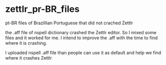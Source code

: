 # zettlr_pr-BR_files
pt-BR files of Brazillian Portuguese that did not crached Zettlr



the .aff file of nspell dictionary crashed the Zettlr editor. So I mixed some files and it worked for me.
I intend to improve the .aff with the time to find where it is crashing.

I uploaded nspell .aff file than people can use it as default and help we find where it crashes Zettlr
